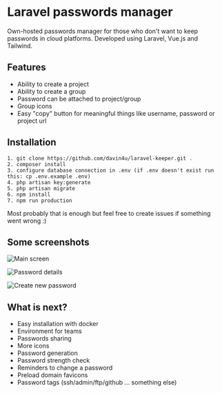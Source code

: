 # Laravel passwords manager

Own-hosted passwords manager for those who don't want to keep passwords in cloud platforms.
Developed using Laravel, Vue.js and Tailwind.

## Features
* Ability to create a project
* Ability to create a group
* Password can be attached to project/group
* Group icons
* Easy "copy" button for meaningful things like username, password or project url

## Installation

```
1. git clone https://github.com/davin4u/laravel-keeper.git .
2. composer install
3. configure database connection in .env (if .env doesn't exist run this: cp .env.example .env)
4. php artisan key:generate
5. php artisan migrate
6. npm install
7. npm run production
```

Most probably that is enough but feel free to create issues if something went wrong :)

## Some screenshots
![Main screen](https://i.imgur.com/15DrViS.png)

![Password details](https://i.imgur.com/vD79wDF.png)

![Create new password](https://i.imgur.com/6yF9iSY.png)

## What is next?
* Easy installation with docker
* Environment for teams
* Passwords sharing
* More icons
* Password generation
* Password strength check
* Reminders to change a password
* Preload domain favicons
* Password tags (ssh/admin/ftp/github ... something else)